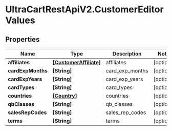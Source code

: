 # UltraCartRestApiV2.CustomerEditorValues

## Properties
Name | Type | Description | Notes
------------ | ------------- | ------------- | -------------
**affiliates** | [**[CustomerAffiliate]**](CustomerAffiliate.md) | affiliates | [optional] 
**cardExpMonths** | **[String]** | card_exp_months | [optional] 
**cardExpYears** | **[String]** | card_exp_years | [optional] 
**cardTypes** | **[String]** | card_types | [optional] 
**countries** | [**[Country]**](Country.md) | countries | [optional] 
**qbClasses** | **[String]** | qb_classes | [optional] 
**salesRepCodes** | **[String]** | sales_rep_codes | [optional] 
**terms** | **[String]** | terms | [optional] 


